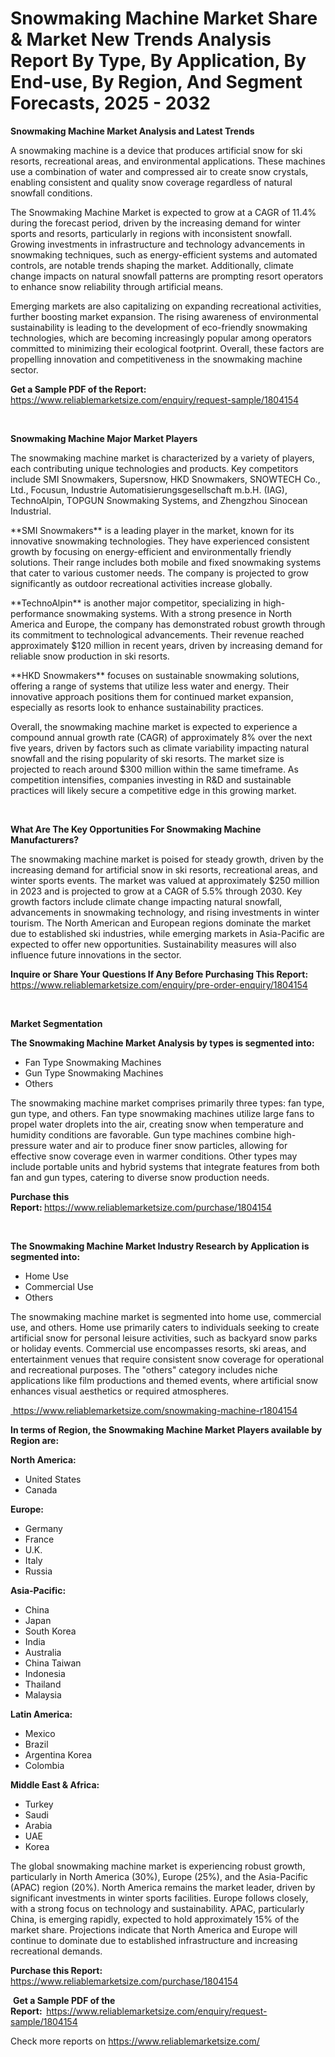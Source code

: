 <p><h1>Snowmaking Machine Market Share & Market New Trends Analysis Report By Type, By Application, By End-use, By Region, And Segment Forecasts, 2025 - 2032</h1></p><p><strong>Snowmaking Machine Market Analysis and Latest Trends</strong></p>
<p><p>A snowmaking machine is a device that produces artificial snow for ski resorts, recreational areas, and environmental applications. These machines use a combination of water and compressed air to create snow crystals, enabling consistent and quality snow coverage regardless of natural snowfall conditions. </p><p>The Snowmaking Machine Market is expected to grow at a CAGR of 11.4% during the forecast period, driven by the increasing demand for winter sports and resorts, particularly in regions with inconsistent snowfall. Growing investments in infrastructure and technology advancements in snowmaking techniques, such as energy-efficient systems and automated controls, are notable trends shaping the market. Additionally, climate change impacts on natural snowfall patterns are prompting resort operators to enhance snow reliability through artificial means. </p><p>Emerging markets are also capitalizing on expanding recreational activities, further boosting market expansion. The rising awareness of environmental sustainability is leading to the development of eco-friendly snowmaking technologies, which are becoming increasingly popular among operators committed to minimizing their ecological footprint. Overall, these factors are propelling innovation and competitiveness in the snowmaking machine sector.</p></p>
<p><strong>Get a Sample PDF of the Report:&nbsp;</strong> <a href="https://www.reliablemarketsize.com/enquiry/request-sample/1804154?utm_campaign=2892&utm_medium=2&utm_source=Github&utm_content=ia&utm_term=10042025&utm_id=snowmaking-machine">https://www.reliablemarketsize.com/enquiry/request-sample/1804154</a></p>
<p>&nbsp;</p>
<p><strong>Snowmaking Machine Major Market Players</strong></p>
<p><p>The snowmaking machine market is characterized by a variety of players, each contributing unique technologies and products. Key competitors include SMI Snowmakers, Supersnow, HKD Snowmakers, SNOWTECH Co., Ltd., Focusun, Industrie Automatisierungsgesellschaft m.b.H. (IAG), TechnoAlpin, TOPGUN Snowmaking Systems, and Zhengzhou Sinocean Industrial.</p><p>**SMI Snowmakers** is a leading player in the market, known for its innovative snowmaking technologies. They have experienced consistent growth by focusing on energy-efficient and environmentally friendly solutions. Their range includes both mobile and fixed snowmaking systems that cater to various customer needs. The company is projected to grow significantly as outdoor recreational activities increase globally.</p><p>**TechnoAlpin** is another major competitor, specializing in high-performance snowmaking systems. With a strong presence in North America and Europe, the company has demonstrated robust growth through its commitment to technological advancements. Their revenue reached approximately $120 million in recent years, driven by increasing demand for reliable snow production in ski resorts.</p><p>**HKD Snowmakers** focuses on sustainable snowmaking solutions, offering a range of systems that utilize less water and energy. Their innovative approach positions them for continued market expansion, especially as resorts look to enhance sustainability practices. </p><p>Overall, the snowmaking machine market is expected to experience a compound annual growth rate (CAGR) of approximately 8% over the next five years, driven by factors such as climate variability impacting natural snowfall and the rising popularity of ski resorts. The market size is projected to reach around $300 million within the same timeframe. As competition intensifies, companies investing in R&D and sustainable practices will likely secure a competitive edge in this growing market.</p></p>
<p>&nbsp;</p>
<p><strong>What Are The Key Opportunities For Snowmaking Machine Manufacturers?</strong></p>
<p><p>The snowmaking machine market is poised for steady growth, driven by the increasing demand for artificial snow in ski resorts, recreational areas, and winter sports events. The market was valued at approximately $250 million in 2023 and is projected to grow at a CAGR of 5.5% through 2030. Key growth factors include climate change impacting natural snowfall, advancements in snowmaking technology, and rising investments in winter tourism. The North American and European regions dominate the market due to established ski industries, while emerging markets in Asia-Pacific are expected to offer new opportunities. Sustainability measures will also influence future innovations in the sector.</p></p>
<p><strong>Inquire or Share Your Questions If Any Before Purchasing This Report:</strong> <a href="https://www.reliablemarketsize.com/enquiry/pre-order-enquiry/1804154?utm_campaign=2892&utm_medium=2&utm_source=Github&utm_content=ia&utm_term=10042025&utm_id=snowmaking-machine">https://www.reliablemarketsize.com/enquiry/pre-order-enquiry/1804154</a></p>
<p>&nbsp;</p>
<p><strong>Market Segmentation</strong></p>
<p><strong>The Snowmaking Machine Market Analysis by types is segmented into:</strong></p>
<p><ul><li>Fan Type Snowmaking Machines</li><li>Gun Type Snowmaking Machines</li><li>Others</li></ul></p>
<p><p>The snowmaking machine market comprises primarily three types: fan type, gun type, and others. Fan type snowmaking machines utilize large fans to propel water droplets into the air, creating snow when temperature and humidity conditions are favorable. Gun type machines combine high-pressure water and air to produce finer snow particles, allowing for effective snow coverage even in warmer conditions. Other types may include portable units and hybrid systems that integrate features from both fan and gun types, catering to diverse snow production needs.</p></p>
<p><strong>Purchase this Report:&nbsp;</strong><a href="https://www.reliablemarketsize.com/purchase/1804154?utm_campaign=2892&utm_medium=2&utm_source=Github&utm_content=ia&utm_term=10042025&utm_id=snowmaking-machine">https://www.reliablemarketsize.com/purchase/1804154</a></p>
<p>&nbsp;</p>
<p><strong>The Snowmaking Machine Market Industry Research by Application is segmented into:</strong></p>
<p><ul><li>Home Use</li><li>Commercial Use</li><li>Others</li></ul></p>
<p><p>The snowmaking machine market is segmented into home use, commercial use, and others. Home use primarily caters to individuals seeking to create artificial snow for personal leisure activities, such as backyard snow parks or holiday events. Commercial use encompasses resorts, ski areas, and entertainment venues that require consistent snow coverage for operational and recreational purposes. The "others" category includes niche applications like film productions and themed events, where artificial snow enhances visual aesthetics or required atmospheres.</p></p>
<p><a href="https://www.reliablemarketsize.com/snowmaking-machine-r1804154?utm_campaign=2892&utm_medium=2&utm_source=Github&utm_content=ia&utm_term=10042025&utm_id=snowmaking-machine">&nbsp;https://www.reliablemarketsize.com/snowmaking-machine-r1804154</a></p>
<p><strong>In terms of Region, the Snowmaking Machine Market Players available by Region are:</strong></p>
<p>
    <p> <strong> North America: </strong>
        <ul>
            <li>United States</li>
            <li>Canada</li>
        </ul>
        </p> 
    <p> <strong> Europe: </strong>
        <ul>
            <li>Germany</li>
            <li>France</li>
            <li>U.K.</li>
            <li>Italy</li>
            <li>Russia</li>
        </ul>
        </p> 
    <p> <strong> Asia-Pacific: </strong>
        <ul>
            <li>China</li>
            <li>Japan</li>
            <li>South Korea</li>
            <li>India</li>
            <li>Australia</li>
            <li>China Taiwan</li>
            <li>Indonesia</li>
            <li>Thailand</li>
            <li>Malaysia</li>
        </ul>
        </p> 
    <p> <strong> Latin America: </strong>
        <ul>
            <li>Mexico</li>
            <li>Brazil</li>
            <li>Argentina Korea</li>
            <li>Colombia</li>
        </ul>
        </p> 
    <p> <strong> Middle East & Africa: </strong>
        <ul>
            <li>Turkey</li>
            <li>Saudi</li>
            <li>Arabia</li>
            <li>UAE</li>
            <li>Korea</li>
        </ul>
    </p>
    </p>
<p><p>The global snowmaking machine market is experiencing robust growth, particularly in North America (30%), Europe (25%), and the Asia-Pacific (APAC) region (20%). North America remains the market leader, driven by significant investments in winter sports facilities. Europe follows closely, with a strong focus on technology and sustainability. APAC, particularly China, is emerging rapidly, expected to hold approximately 15% of the market share. Projections indicate that North America and Europe will continue to dominate due to established infrastructure and increasing recreational demands.</p></p>
<p><strong>Purchase this Report: </strong><a href="https://www.reliablemarketsize.com/purchase/1804154?utm_campaign=2892&utm_medium=2&utm_source=Github&utm_content=ia&utm_term=10042025&utm_id=snowmaking-machine">https://www.reliablemarketsize.com/purchase/1804154</a></p>
<p>&nbsp;<strong>Get a Sample PDF of the Report:&nbsp;&nbsp;</strong><a href="https://www.reliablemarketsize.com/enquiry/request-sample/1804154?utm_campaign=2892&utm_medium=2&utm_source=Github&utm_content=ia&utm_term=10042025&utm_id=snowmaking-machine">https://www.reliablemarketsize.com/enquiry/request-sample/1804154</a></p>
<p><strong></strong></p>
<p>Check more reports on <a href="https://www.reliablemarketsize.com/?utm_campaign=2892&utm_medium=2&utm_source=Github&utm_content=ia&utm_term=10042025&utm_id=snowmaking-machine">https://www.reliablemarketsize.com/</a></p>